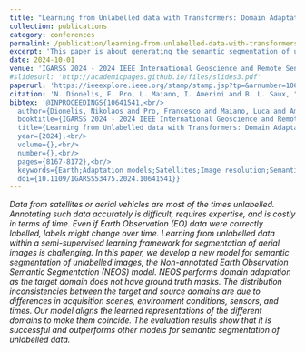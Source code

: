 ```yaml
---
title: "Learning from Unlabelled data with Transformers: Domain Adaptation for Semantic Segmentation of High Resolution Aerial Images"
collection: publications
category: conferences
permalink: /publication/learning-from-unlabelled-data-with-transformers
excerpt: 'This paper is about generating the semantic segmentation of unlabeled satellite images.'
date: 2024-10-01
venue: 'IGARSS 2024 - 2024 IEEE International Geoscience and Remote Sensing Symposium'
#slidesurl: 'http://academicpages.github.io/files/slides3.pdf'
paperurl: 'https://ieeexplore.ieee.org/stamp/stamp.jsp?tp=&arnumber=10641541'
citation: 'N. Dionelis, F. Pro, L. Maiano, I. Amerini and B. L. Saux, "Learning from Unlabelled data with Transformers: Domain Adaptation for Semantic Segmentation of High Resolution Aerial Images," IGARSS 2024 - 2024 IEEE International Geoscience and Remote Sensing Symposium, Athens, Greece, 2024, pp. 8167-8172, doi: 10.1109/IGARSS53475.2024.10641541.'
bibtex: '@INPROCEEDINGS{10641541,<br/>
  author={Dionelis, Nikolaos and Pro, Francesco and Maiano, Luca and Amerini, Irene and Saux, Bertrand Le},<br/>
  booktitle={IGARSS 2024 - 2024 IEEE International Geoscience and Remote Sensing Symposium},<br/>
  title={Learning from Unlabelled data with Transformers: Domain Adaptation for Semantic Segmentation of High Resolution Aerial Images},<br/> 
  year={2024},<br/>
  volume={},<br/>
  number={},<br/>
  pages={8167-8172},<br/>
  keywords={Earth;Adaptation models;Satellites;Image resolution;Semantic segmentation;Semantics;Geoscience and remote sensing;Semantic segmentation;Unlabelled data},<br/>
  doi={10.1109/IGARSS53475.2024.10641541}}'
---
```


<i>Data from satellites or aerial vehicles are most of the times unlabelled. Annotating such data accurately is difficult, requires expertise, and is costly in terms of time. Even if Earth Observation (EO) data were correctly labelled, labels might change over time. Learning from unlabelled data within a semi-supervised learning framework for segmentation of aerial images is challenging. In this paper, we develop a new model for semantic segmentation of unlabelled images, the Non-annotated Earth Observation Semantic Segmentation (NEOS) model. NEOS performs domain adaptation as the target domain does not have ground truth masks. The distribution inconsistencies between the target and source domains are due to differences in acquisition scenes, environment conditions, sensors, and times. Our model aligns the learned representations of the different domains to make them coincide. The evaluation results show that it is successful and outperforms other models for semantic segmentation of unlabelled data.</i>
